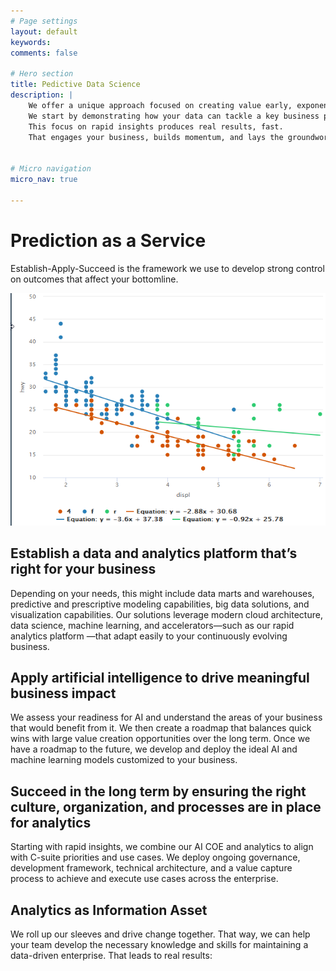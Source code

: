```yaml
---
# Page settings
layout: default
keywords:
comments: false

# Hero section
title: Pedictive Data Science
description: |
    We offer a unique approach focused on creating value early, exponentially and controlled. 
    We start by demonstrating how your data can tackle a key business problem—and then another and another. 
    This focus on rapid insights produces real results, fast. 
    That engages your business, builds momentum, and lays the groundwork for an analytics center of excellence.
    

# Micro navigation
micro_nav: true

---
```


# Prediction as a Service
Establish-Apply-Succeed is the framework we use to develop strong control on outcomes that affect your bottomline.

![MultiRegression](/docs/images/MultiRegression.png)

## Establish a data and analytics platform that’s right for your business
Depending on your needs, this might include data marts and warehouses, predictive and prescriptive modeling capabilities, big data solutions, and visualization capabilities. Our solutions leverage modern cloud architecture, data science, machine learning, and accelerators—such as our rapid analytics platform —that adapt easily to your continuously evolving business.

## Apply artificial intelligence to drive meaningful business impact
We assess your readiness for AI and understand the areas of your business that would benefit from it. We then create a roadmap that balances quick wins with large value creation opportunities over the long term. Once we have a roadmap to the future, we develop and deploy the ideal AI and machine learning models customized to your business.

## Succeed in the long term by ensuring the right culture, organization, and processes are in place for analytics
Starting with rapid insights, we combine our AI COE and analytics to align with C-suite priorities and use cases. We deploy ongoing governance, development framework, technical architecture, and a value capture process to achieve and execute use cases across the enterprise.

## Analytics as Information Asset
We roll up our sleeves and drive change together. That way, we can help your team develop the necessary knowledge and skills for maintaining a data-driven enterprise. That leads to real results:



